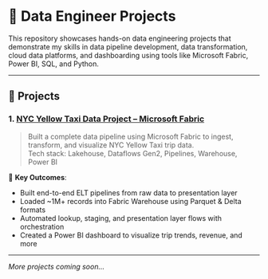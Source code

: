 # 🚀 Data Engineer Projects
 
This repository showcases hands-on data engineering projects that demonstrate my skills in data pipeline development, data transformation, cloud data platforms, and dashboarding using tools like Microsoft Fabric, Power BI, SQL, and Python.
 
---
 
## 📂 Projects
 
### 1. [NYC Yellow Taxi Data Project – Microsoft Fabric](https://github.com/pratikshaprajapati/Data-Engineer-Projects/tree/main/Fabric-NYC-Taxi-Project)
> Built a complete data pipeline using Microsoft Fabric to ingest, transform, and visualize NYC Yellow Taxi trip data.  
> Tech stack: Lakehouse, Dataflows Gen2, Pipelines, Warehouse, Power BI
 
📌 **Key Outcomes**:
- Built end-to-end ELT pipelines from raw data to presentation layer
- Loaded ~1M+ records into Fabric Warehouse using Parquet & Delta formats
- Automated lookup, staging, and presentation layer flows with orchestration
- Created a Power BI dashboard to visualize trip trends, revenue, and more
 
---
 
*More projects coming soon...*
